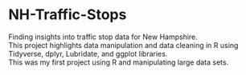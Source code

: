 # NH-Traffic-Stops
Finding insights into traffic stop data for New Hampshire.  
This project highlights data manipulation and data cleaning in R using Tidyverse, dplyr, Lubridate, and ggplot libraries.  
This was my first project using R and manipulating large data sets.  
